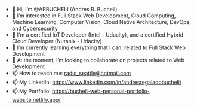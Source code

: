 - 👋 Hi, I’m @ARBUCHELI (Andres R. Bucheli)
- 👀 I’m interested in Full Stack Web Development, Cloud Computing, Machine Learning, Computer Vision, Cloud Native Architecture, DevOps, and Cybersecurity
- 🌱 I'm a certified IoT Developer (Intel - Udacity), and a certified Hybrid Cloud Developer (Nutanix - Udacity).
- 🌱 I’m currently learning everything that I can, related to Full Stack Web Development
- 💞️ At the moment, I’m looking to collaborate on projects related to Web Development
- 📫 How to reach me: radio_seattle@hotmail.com
- 📫 My LinkedIn: https://www.linkedin.com/in/andresregaladobucheli/
- 📫 My Portfolio: https://bucheli-web-personal-portfolio-website.netlify.app/

<!---
ARBUCHELI/ARBUCHELI is a ✨ special ✨ repository because its `README.md` (this file) appears on your GitHub profile.
You can click the Preview link to take a look at your changes.
--->
